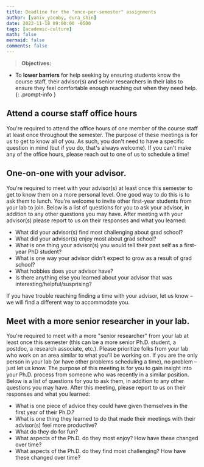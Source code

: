 ```yaml
---
title: Deadline for the "once-per-semester" assignments
author: [yaniv_yacoby, eura_shin]
date: 2022-11-18 09:00:00 -0500
tags: [academic-culture]
math: false
mermaid: false
comments: false
---
```


> **Objectives:**
* To **lower barriers** for help seeking by ensuring students know the course staff, their advisor(s) and senior researchers in their labs to ensure they feel comfortable enough reaching out when they need help.
{: .prompt-info }


## Attend a course staff office hours

You're required to attend the office hours of one member of the course staff at least once throughout the semester. The purpose of these meetings is for us to get to know all of you. As such, you don't need to have a specific question in mind (but if you do, that's always welcome). If you can't make any of the office hours, please reach out to one of us to schedule a time!


## One-on-one with your advisor.

You're required to meet with your advisor(s) at least once this semester to get to know them on a more personal level. One good way to do this is to ask them to lunch. You're welcome to invite other first-year students from your lab to join.
Below is a list of questions for you to ask your advisor, in addition to any other questions you may have. After meeting with your advisor(s) please report to us on their responses and what you learned:
* What did your advisor(s) find most challenging about grad school? 
* What did your advisor(s) enjoy most about grad school?
* What is one thing your advisor(s) you would tell their past self as a first-year PhD student? 
* What is one way your advisor didn't expect to grow as a result of grad school? 
* What hobbies does your advisor have? 
* Is there anything else you learned about your advisor that was interesting/helpful/susprising?

If you have trouble reaching finding a time with your advisor, let us know – we will find a different way to accommodate you. 

## Meet with a more senior researcher in your lab.

You're required to meet with a more "senior researcher" from your lab at least once this semester (this can be a more senior Ph.D. student, a postdoc, a research associate, etc.). Please prioritize folks from your lab who work on an area similar to what you'll be working on. If you are the only person in your lab (or have other problems scheduling a time), no problem – just let us know. The purpose of this meeting is for you to gain insight into your Ph.D. process from someone who was recently in a similar position.
Below is a list of questions for you to ask them, in addition to any other questions you may have. After this meeting, please report to us on their responses and what you learned:
* What is one piece of advice they could have given themselves in the first year of their Ph.D.? 
* What is one thing they learned to do that made their meetings with their advisor(s) feel more productive? 
* What do they do for fun? 
* What aspects of the Ph.D. do they most enjoy? How have these changed over time? 
* What aspects of the Ph.D. do they find most challenging? How have these changed over time? 
